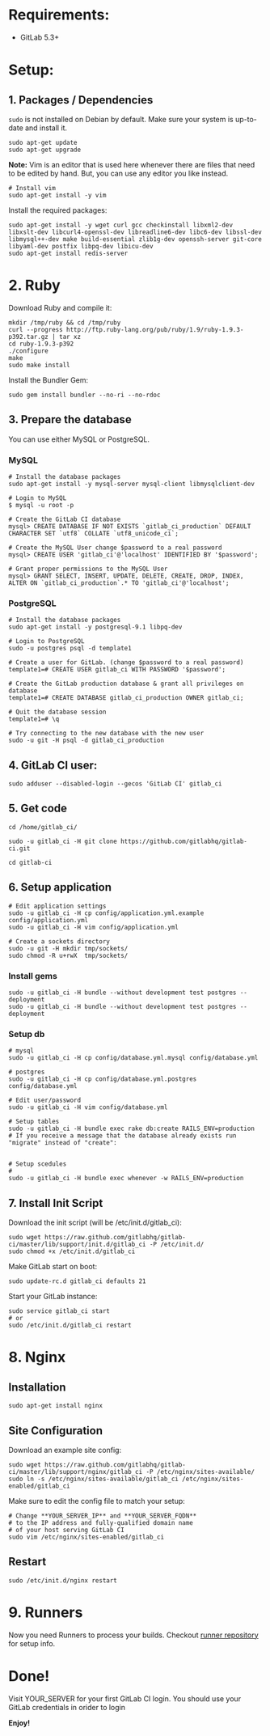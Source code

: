 # Requirements:

* GitLab 5.3+

# Setup: 

## 1. Packages / Dependencies

`sudo` is not installed on Debian by default. Make sure your system is
up-to-date and install it.

    sudo apt-get update
    sudo apt-get upgrade

**Note:**
Vim is an editor that is used here whenever there are files that need to be
edited by hand. But, you can use any editor you like instead.

    # Install vim
    sudo apt-get install -y vim

Install the required packages:

    sudo apt-get install -y wget curl gcc checkinstall libxml2-dev libxslt-dev libcurl4-openssl-dev libreadline6-dev libc6-dev libssl-dev libmysql++-dev make build-essential zlib1g-dev openssh-server git-core libyaml-dev postfix libpq-dev libicu-dev
    sudo apt-get install redis-server 

# 2. Ruby

Download Ruby and compile it:

    mkdir /tmp/ruby && cd /tmp/ruby
    curl --progress http://ftp.ruby-lang.org/pub/ruby/1.9/ruby-1.9.3-p392.tar.gz | tar xz
    cd ruby-1.9.3-p392
    ./configure
    make
    sudo make install

Install the Bundler Gem:

    sudo gem install bundler --no-ri --no-rdoc


## 3. Prepare the database

You can use either MySQL or PostgreSQL.

### MySQL

    # Install the database packages
    sudo apt-get install -y mysql-server mysql-client libmysqlclient-dev

    # Login to MySQL
    $ mysql -u root -p

    # Create the GitLab CI database
    mysql> CREATE DATABASE IF NOT EXISTS `gitlab_ci_production` DEFAULT CHARACTER SET `utf8` COLLATE `utf8_unicode_ci`;

    # Create the MySQL User change $password to a real password
    mysql> CREATE USER 'gitlab_ci'@'localhost' IDENTIFIED BY '$password';

    # Grant proper permissions to the MySQL User
    mysql> GRANT SELECT, INSERT, UPDATE, DELETE, CREATE, DROP, INDEX, ALTER ON `gitlab_ci_production`.* TO 'gitlab_ci'@'localhost';

### PostgreSQL

    # Install the database packages
    sudo apt-get install -y postgresql-9.1 libpq-dev

    # Login to PostgreSQL
    sudo -u postgres psql -d template1

    # Create a user for GitLab. (change $password to a real password)
    template1=# CREATE USER gitlab_ci WITH PASSWORD '$password';

    # Create the GitLab production database & grant all privileges on database
    template1=# CREATE DATABASE gitlab_ci_production OWNER gitlab_ci;

    # Quit the database session
    template1=# \q

    # Try connecting to the new database with the new user
    sudo -u git -H psql -d gitlab_ci_production



## 4. GitLab CI user:

    sudo adduser --disabled-login --gecos 'GitLab CI' gitlab_ci


## 5. Get code 

    cd /home/gitlab_ci/

    sudo -u gitlab_ci -H git clone https://github.com/gitlabhq/gitlab-ci.git

    cd gitlab-ci

## 6. Setup application

    # Edit application settings
    sudo -u gitlab_ci -H cp config/application.yml.example config/application.yml
    sudo -u gitlab_ci -H vim config/application.yml
    
    # Create a sockets directory
    sudo -u git -H mkdir tmp/sockets/
    sudo chmod -R u+rwX  tmp/sockets/

### Install gems
 
    sudo -u gitlab_ci -H bundle --without development test postgres --deployment
    sudo -u gitlab_ci -H bundle --without development test postgres --deployment

### Setup db

    # mysql
    sudo -u gitlab_ci -H cp config/database.yml.mysql config/database.yml

    # postgres
    sudo -u gitlab_ci -H cp config/database.yml.postgres config/database.yml
 
    # Edit user/password
    sudo -u gitlab_ci -H vim config/database.yml

    # Setup tables
    sudo -u gitlab_ci -H bundle exec rake db:create RAILS_ENV=production
    # If you receive a message that the database already exists run "migrate" instead of "create":
    

    # Setup scedules 
    #
    sudo -u gitlab_ci -H bundle exec whenever -w RAILS_ENV=production
   

## 7. Install Init Script

Download the init script (will be /etc/init.d/gitlab_ci):

    sudo wget https://raw.github.com/gitlabhq/gitlab-ci/master/lib/support/init.d/gitlab_ci -P /etc/init.d/
    sudo chmod +x /etc/init.d/gitlab_ci

Make GitLab start on boot:

    sudo update-rc.d gitlab_ci defaults 21


Start your GitLab instance:

    sudo service gitlab_ci start
    # or
    sudo /etc/init.d/gitlab_ci restart


# 8. Nginx


## Installation
    sudo apt-get install nginx

## Site Configuration

Download an example site config:

    sudo wget https://raw.github.com/gitlabhq/gitlab-ci/master/lib/support/nginx/gitlab_ci -P /etc/nginx/sites-available/
    sudo ln -s /etc/nginx/sites-available/gitlab_ci /etc/nginx/sites-enabled/gitlab_ci

Make sure to edit the config file to match your setup:

    # Change **YOUR_SERVER_IP** and **YOUR_SERVER_FQDN**
    # to the IP address and fully-qualified domain name
    # of your host serving GitLab CI
    sudo vim /etc/nginx/sites-enabled/gitlab_ci

## Restart

    sudo /etc/init.d/nginx restart



# 9. Runners


Now you need Runners to process your builds.
Checkout [runner repository](https://github.com/gitlabhq/gitlab-ci-runner#installation) for setup info.

# Done!


Visit YOUR_SERVER for your first GitLab CI login.
You should use your GitLab credentials in orider to login

**Enjoy!**
